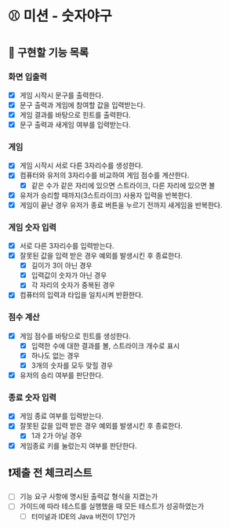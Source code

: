 # ⚾ 미션 - 숫자야구

## 🧭 구현할 기능 목록

### 화면 입출력

- [x] 게임 시작시 문구를 출력한다.
- [x] 문구 출력과 게임에 참여할 값을 입력받는다.
- [x] 게임 결과를 바탕으로 힌트를 출력한다.
- [x] 문구 출력과 새게임 여부를 입력받는다.

### 게임

- [x] 게임 시작시 서로 다른 3자리수를 생성한다.
- [x] 컴퓨터와 유저의 3자리수를 비교하여 게임 점수를 계산한다.
    - [x] 같은 수가 같은 자리에 있으면 스트라이크, 다른 자리에 있으면 볼
- [x] 유저가 승리할 때까지(3스트라이크) 사용자 입력을 반복한다.
- [x] 게임이 끝난 경우 유저가 종료 버튼을 누르기 전까지 새게임을 반복한다.

### 게임 숫자 입력

- [x] 서로 다른 3자리수를 입력받는다.
- [x] 잘못된 값을 입력 받은 경우 예외를 발생시킨 후 종료한다.
    - [x] 길이가 3이 아닌 경우
    - [x] 입력값이 숫자가 아닌 경우
    - [x] 각 자리의 숫자가 중복된 경우
- [x] 컴퓨터의 입력과 타입을 일치시켜 반환한다.

### 점수 계산

- [x] 게임 점수를 바탕으로 힌트를 생성한다.
    - [x] 입력한 수에 대한 결과를 볼, 스트라이크 개수로 표시
    - [x] 하나도 없는 경우
    - [x] 3개의 숫자를 모두 맞힐 경우
- [x] 유저의 승리 여부를 판단한다.

### 종료 숫자 입력

- [x] 게임 종료 여부를 입력받는다.
- [x] 잘못된 값을 입력 받은 경우 예외를 발생시킨 후 종료한다.
    - [x] 1과 2가 아닐 경우
- [x] 게임종료 키를 눌렀는지 여부를 판단한다.

## ❗제출 전 체크리스트

- [ ] 기능 요구 사항에 명시된 출력값 형식을 지켰는가
- [ ] 가이드에 따라 테스트를 실행했을 때 모든 테스트가 성공하였는가
    - [ ] 터미널과 IDE의 Java 버전이 17인가
